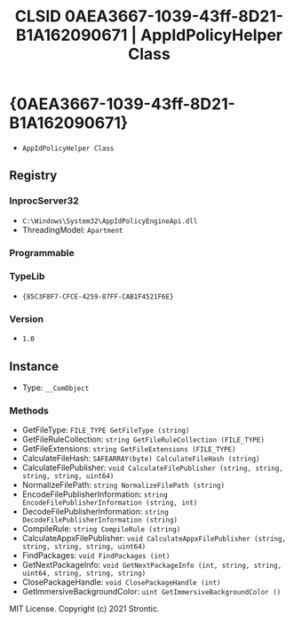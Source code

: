 ﻿---
title: "CLSID 0AEA3667-1039-43ff-8D21-B1A162090671 | AppIdPolicyHelper Class"
excerpt: What is COM-Object CLSID 0AEA3667-1039-43ff-8D21-B1A162090671?
---

# {0AEA3667-1039-43ff-8D21-B1A162090671}

* `AppIdPolicyHelper Class`

## Registry


### InprocServer32

* `C:\Windows\System32\AppIdPolicyEngineApi.dll`
* ThreadingModel: `Apartment`

### Programmable


### TypeLib

* `{85C3F8F7-CFCE-4259-87FF-CAB1F4521F6E}`

### Version

* `1.0`

## Instance

* Type: `__ComObject`

### Methods

* GetFileType: `FILE_TYPE GetFileType (string)`
* GetFileRuleCollection: `string GetFileRuleCollection (FILE_TYPE)`
* GetFileExtensions: `string GetFileExtensions (FILE_TYPE)`
* CalculateFileHash: `SAFEARRAY(byte) CalculateFileHash (string)`
* CalculateFilePublisher: `void CalculateFilePublisher (string, string, string, string, uint64)`
* NormalizeFilePath: `string NormalizeFilePath (string)`
* EncodeFilePublisherInformation: `string EncodeFilePublisherInformation (string, int)`
* DecodeFilePublisherInformation: `string DecodeFilePublisherInformation (string)`
* CompileRule: `string CompileRule (string)`
* CalculateAppxFilePublisher: `void CalculateAppxFilePublisher (string, string, string, string, uint64)`
* FindPackages: `void FindPackages (int)`
* GetNextPackageInfo: `void GetNextPackageInfo (int, string, string, uint64, string, string, string)`
* ClosePackageHandle: `void ClosePackageHandle (int)`
* GetImmersiveBackgroundColor: `uint GetImmersiveBackgroundColor ()`

MIT License. Copyright (c) 2021 Strontic.


